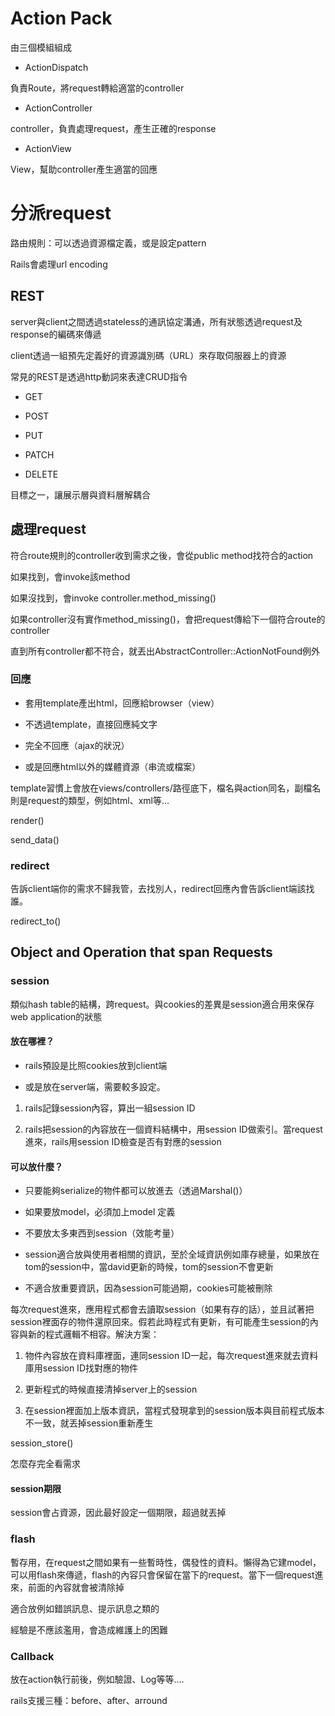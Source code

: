 # Action Pack 

由三個模組組成

* ActionDispatch

負責Route，將request轉給適當的controller 

* ActionController

controller，負責處理request，產生正確的response

* ActionView

View，幫助controller產生適當的回應

# 分派request

路由規則：可以透過資源檔定義，或是設定pattern

Rails會處理url encoding

## REST

server與client之間透過stateless的通訊協定溝通，所有狀態透過request及response的編碼來傳遞

client透過一組預先定義好的資源識別碼（URL）來存取伺服器上的資源

常見的REST是透過http動詞來表達CRUD指令

* GET

* POST

* PUT

* PATCH

* DELETE

目標之一，讓展示層與資料層解耦合

## 處理request

符合route規則的controller收到需求之後，會從public method找符合的action

如果找到，會invoke該method

如果沒找到，會invoke controller.method_missing()

如果controller沒有實作method_missing()，會把request傳給下一個符合route的controller

直到所有controller都不符合，就丟出AbstractController::ActionNotFound例外

### 回應

* 套用template產出html，回應給browser（view）

* 不透過template，直接回應純文字

* 完全不回應（ajax的狀況）

* 或是回應html以外的媒體資源（串流或檔案）

template習慣上會放在views/controllers/路徑底下，檔名與action同名，副檔名則是request的類型，例如html、xml等...

render()

send_data()

### redirect

告訴client端你的需求不歸我管，去找別人，redirect回應內會告訴client端該找誰。

redirect_to()


## Object and Operation that span Requests

### session

類似hash table的結構，跨request。與cookies的差異是session適合用來保存web application的狀態

#### 放在哪裡？

* rails預設是比照cookies放到client端

* 或是放在server端，需要較多設定。

1. rails記錄session內容，算出一組session ID

2. rails把session的內容放在一個資料結構中，用session ID做索引。當request進來，rails用session ID檢查是否有對應的session

#### 可以放什麼？

* 只要能夠serialize的物件都可以放進去（透過Marshal()）

* 如果要放model，必須加上model 定義

* 不要放太多東西到session（效能考量）

* session適合放與使用者相關的資訊，至於全域資訊例如庫存總量，如果放在tom的session中，當david更新的時候，tom的session不會更新

* 不適合放重要資訊，因為session可能過期，cookies可能被刪除

每次request進來，應用程式都會去讀取session（如果有存的話），並且試著把session裡面存的物件還原回來。假若此時程式有更新，有可能產生session的內容與新的程式邏輯不相容。解決方案：

1. 物件內容放在資料庫裡面，連同session ID一起，每次request進來就去資料庫用session ID找對應的物件

2. 更新程式的時候直接清掉server上的session

3. 在session裡面加上版本資訊，當程式發現拿到的session版本與目前程式版本不一致，就丟掉session重新產生

session_store()

怎麼存完全看需求

#### session期限

session會占資源，因此最好設定一個期限，超過就丟掉

### flash

暫存用，在request之間如果有一些暫時性，偶發性的資料。懶得為它建model，可以用flash來傳遞，flash的內容只會保留在當下的request。當下一個request進來，前面的內容就會被清除掉

適合放例如錯誤訊息、提示訊息之類的

經驗是不應該濫用，會造成維護上的困難

### Callback

放在action執行前後，例如驗證、Log等等....

rails支援三種：before、after、arround
